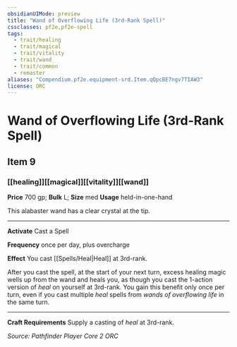 ```yaml
---
obsidianUIMode: preview
title: "Wand of Overflowing Life (3rd-Rank Spell)"
cssclasses: pf2e,pf2e-spell
tags:
  - trait/healing
  - trait/magical
  - trait/vitality
  - trait/wand
  - trait/common
  - remaster
aliases: "Compendium.pf2e.equipment-srd.Item.qQpcBE7ngv7TIAW3"
license: ORC
---
```

# Wand of Overflowing Life (3rd-Rank Spell)
## Item 9
### [[healing]][[magical]][[vitality]][[wand]]


**Price** 700 gp; 
**Bulk** L; **Size** med
**Usage** held-in-one-hand

This alabaster wand has a clear crystal at the tip.

* * *

**Activate** Cast a Spell

**Frequency** once per day, plus overcharge

**Effect** You cast [[Spells/Heal|Heal]] at 3rd-rank.

After you cast the spell, at the start of your next turn, excess healing magic wells up from the wand and heals you, as though you cast the 1-action version of _heal_ on yourself at 3rd-rank. You gain this benefit only once per turn, even if you cast multiple _heal_ spells from _wands of overflowing life_ in the same turn.

* * *

**Craft Requirements** Supply a casting of _heal_ at 3rd-rank.

*Source: Pathfinder Player Core 2*
*ORC*